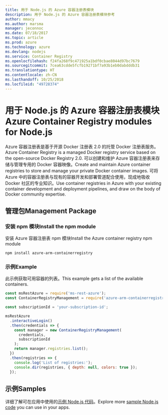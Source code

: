 ```yaml
---
title: 用于 Node.js 的 Azure 容器注册表模块
description: 用于 Node.js 的 Azure 容器注册表模块参考
author: mmacy
ms.author: marsma
manager: jeconnoc
ms.date: 07/18/2017
ms.topic: article
ms.prod: azure
ms.technology: azure
ms.devlang: nodejs
ms.service: Container Registry
ms.openlocfilehash: f24fa268f9c471925a1bdf0cbae8044d97bc7679
ms.sourcegitcommit: 7cea63cdde5fcfb19271bf7a93b1eb0dabdddb31
ms.translationtype: HT
ms.contentlocale: zh-CN
ms.lasthandoff: 10/25/2018
ms.locfileid: "49728374"
---
```

# <a name="azure-container-registry-modules-for-nodejs"></a><span data-ttu-id="0245b-103">用于 Node.js 的 Azure 容器注册表模块</span><span class="sxs-lookup"><span data-stu-id="0245b-103">Azure Container Registry modules for Node.js</span></span>

<span data-ttu-id="0245b-104">Azure 容器注册表是基于开源 Docker 注册表 2.0 的托管 Docker 注册表服务。</span><span class="sxs-lookup"><span data-stu-id="0245b-104">Azure Container Registry is a managed Docker registry service based on the open-source Docker Registry 2.0.</span></span> <span data-ttu-id="0245b-105">可以创建和维护 Azure 容器注册表来存储与管理专用的 Docker 容器映像。</span><span class="sxs-lookup"><span data-stu-id="0245b-105">Create and maintain Azure container registries to store and manage your private Docker container images.</span></span> <span data-ttu-id="0245b-106">可将 Azure 中的容器注册表与现有的容器开发和部署管道配合使用，现成地吸收 Docker 社区的专业知识。</span><span class="sxs-lookup"><span data-stu-id="0245b-106">Use container registries in Azure with your existing container development and deployment pipelines, and draw on the body of Docker community expertise.</span></span>

## <a name="management-package"></a><span data-ttu-id="0245b-107">管理包</span><span class="sxs-lookup"><span data-stu-id="0245b-107">Management Package</span></span>

### <a name="install-the-npm-module"></a><span data-ttu-id="0245b-108">安装 npm 模块</span><span class="sxs-lookup"><span data-stu-id="0245b-108">Install the npm module</span></span>

<span data-ttu-id="0245b-109">安装 Azure 容器注册表 npm 模块</span><span class="sxs-lookup"><span data-stu-id="0245b-109">Install the Azure container registry npm module</span></span>

```bash
npm install azure-arm-containerregistry
```

### <a name="example"></a><span data-ttu-id="0245b-110">示例</span><span class="sxs-lookup"><span data-stu-id="0245b-110">Example</span></span>

<span data-ttu-id="0245b-111">此示例获取可用容器的列表。</span><span class="sxs-lookup"><span data-stu-id="0245b-111">This example gets a list of the available containers.</span></span>

```javascript
const msRestAzure = require('ms-rest-azure');
const ContainerRegistryManagement = require('azure-arm-containerregistry');

const subscriptionId = 'your-subscription-id';

msRestAzure
  .interactiveLogin()
  .then(credentials => {
    const manager = new ContainerRegistryManagement(
      credentials,
      subscriptionId
    );
    return manager.registries.list();
  })
  .then(registries => {
    console.log('List of registries:');
    console.dir(registries, { depth: null, colors: true });
  });
```

## <a name="samples"></a><span data-ttu-id="0245b-112">示例</span><span class="sxs-lookup"><span data-stu-id="0245b-112">Samples</span></span>

<span data-ttu-id="0245b-113">详细了解可在应用中使用的[示例 Node.js 代码](https://azure.microsoft.com/resources/samples/?platform=nodejs)。</span><span class="sxs-lookup"><span data-stu-id="0245b-113">Explore more [sample Node.js code](https://azure.microsoft.com/resources/samples/?platform=nodejs) you can use in your apps.</span></span>
